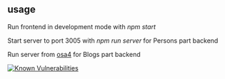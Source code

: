 ## usage

Run frontend in development mode with _npm start_

Start server to port 3005 with _npm run server_ for Persons part backend

Run server from [osa4](https://github.com/MarianiGiacomo/fullstackopen-osa4) for Blogs part backend

[![Known Vulnerabilities](https://snyk.io/test/github/MarianiGiacomo/fullstackopen-osa7/badge.svg?targetFile=blog-app-fe/package.json)](https://snyk.io/test/github/MarianiGiacomo/fullstackopen-osa7?targetFile=blog-app-fe/package.json)

